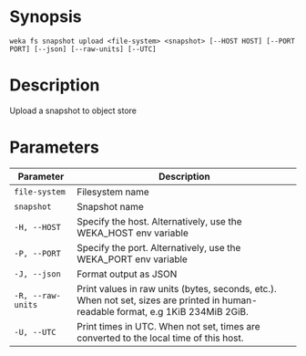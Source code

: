 # Synopsis

```weka fs snapshot upload <file-system> <snapshot> [--HOST HOST] [--PORT PORT] [--json] [--raw-units] [--UTC]```

# Description

Upload a snapshot to object store

# Parameters

| Parameter | Description |
| --------- | ----------- |
| `file-system` | Filesystem name |
| `snapshot` | Snapshot name |
| `-H, --HOST` | Specify the host. Alternatively, use the WEKA_HOST env variable |
| `-P, --PORT` | Specify the port. Alternatively, use the WEKA_PORT env variable |
| `-J, --json` | Format output as JSON |
| `-R, --raw-units` | Print values in raw units (bytes, seconds, etc.). When not set, sizes are printed in human-readable format, e.g 1KiB 234MiB 2GiB. |
| `-U, --UTC` | Print times in UTC. When not set, times are converted to the local time of this host. |
